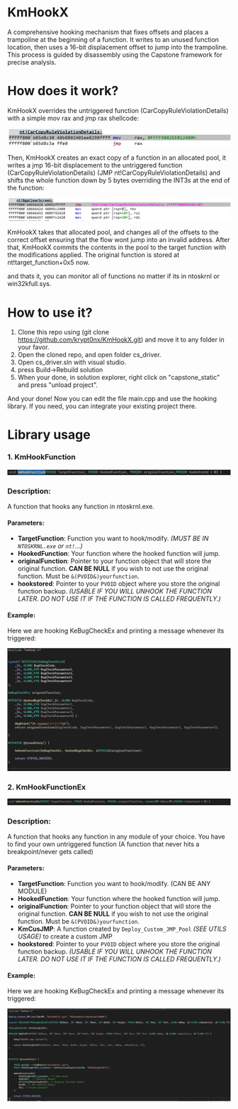 # KmHookX
A comprehensive hooking mechanism that fixes offsets and places a trampoline at the beginning of a function. It writes to an unused function location, then uses a 16-bit displacement offset to jump into the trampoline. This process is guided by disassembly using the Capstone framework for precise analysis.
# How does it work?
KmHookX overrides the untriggered function (CarCopyRuleViolationDetails) with a simple mov rax and jmp rax shellcode:


![CarCopyRuleViolationDetails trampoline](Images/c1.png)



Then, KmHookX creates an exact copy of a function in an allocated pool, it writes a jmp 16-bit displacement to the untriggered function (CarCopyRuleViolationDetails) (JMP nt!CarCopyRuleViolationDetails) and shifts the whole function down by 5 bytes overriding the INT3s at the end of the function: 

![JMP trampoline](Images/c2.png)


KmHookX takes that allocated pool, and changes all of the offsets to the correct offset ensuring that the flow wont jump into an invalid address.
After that, KmHookX commits the contents in the pool to the target function with the modifications applied. The original function is stored at nt!target_function+0x5 now.

and thats it, you can monitor all of functions no matter if its in ntoskrnl or win32kfull.sys.

# How to use it?
1. Clone this repo using (git clone https://github.com/krypt0nx/KmHookX.git) and move it to any folder in your favor.
2. Open the cloned repo, and open folder cs_driver.
3. Open cs_driver.sln with visual studio.
4. press Build->Rebuild solution
5. When your done, in solution explorer, right click on "capstone_static" and press "unload project".

And your done! Now you can edit the file main.cpp and use the hooking library. If you need, you can integrate your existing project there. 

# Library usage

### 1. KmHookFunction

![KmHookFunction](Images/c3.png)

### Description:
  A function that hooks any function in ntoskrnl.exe.
#### Parameters:

- **TargetFunction**: Function you want to hook/modify. *(MUST BE IN `NTOSKRNL.exe` or `nt!`...)*
- **HookedFunction**: Your function where the hooked function will jump.
- **originalFunction**: Pointer to your function object that will store the original function. **CAN BE NULL** if you wish to not use the original function. Must be `&(PVOID&)yourfunction`.
- **hookstored**: Pointer to your `PVOID` object where you store the original function backup. *(USABLE IF YOU WILL UNHOOK THE FUNCTION LATER. DO NOT USE IT IF THE FUNCTION IS CALLED FREQUENTLY.)*

#### Example: 

Here we are hooking KeBugCheckEx and printing a message whenever its triggered: 

![KmHookFunction example](Images/c6.png)

### 2. KmHookFunctionEx

![KmHookFunctionEx](Images/c5.png)

### Description:
  A function that hooks any function in any module of your choice.
  You have to find your own untriggered function (A function that never hits a breakpoint/never gets called)
  
#### Parameters:

- **TargetFunction**: Function you want to hook/modify. (CAN BE ANY MODULE)
- **HookedFunction**: Your function where the hooked function will jump.
- **originalFunction**: Pointer to your function object that will store the original function. **CAN BE NULL** if you wish to not use the original function. Must be `&(PVOID&)yourfunction`.
- **KmCusJMP**: A function created by `Deploy_Custom_JMP_Pool` *(SEE UTILS USAGE)* to create a custom JMP
- **hookstored**: Pointer to your `PVOID` object where you store the original function backup. *(USABLE IF YOU WILL UNHOOK THE FUNCTION LATER. DO NOT USE IT IF THE FUNCTION IS CALLED FREQUENTLY.)*

#### Example: 

Here we are hooking KeBugCheckEx and printing a message whenever its triggered: 

![KmHookFunctionEx example](Images/c7.png)
      
